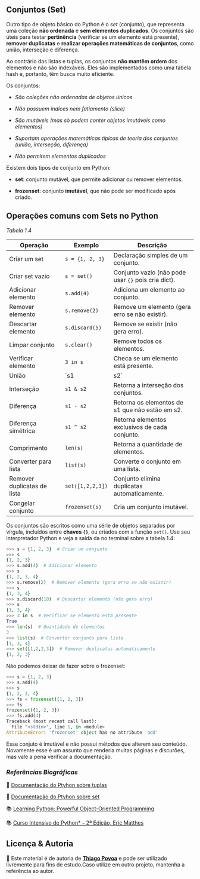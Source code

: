 ## Conjuntos (Set)

Outro tipo de objeto básico do Python é o _set_ (conjunto), que representa uma coleção **não ordenada** e **sem elementos duplicados**. Os conjuntos são úteis para testar **pertinência** (verificar se um elemento está presente), **remover duplicatas** e **realizar operações matemáticas de conjuntos**, como união, interseção e diferença.

Ao contrário das listas e tuplas, os conjuntos **não mantêm ordem** dos elementos e não são indexáveis. Eles são implementados como uma tabela hash e, portanto, têm busca muito eficiente.

Os conjuntos:

* _São coleções não ordenadas de objetos únicos_

* _Não possuem índices nem fatiamento (slice)_

* _São mutáveis (mas só podem conter objetos imutáveis como elementos)_

* _Suportam operações matemáticas típicas de teoria dos conjuntos (união, interseção, diferença)_

* _Não permitem elementos duplicados_

Existem dois tipos de conjunto em Python:

* **set**: conjunto mutável, que permite adicionar ou remover elementos.

* **frozenset**: conjunto **imutável**, que não pode ser modificado após criado.

Operações comuns com Sets no Python
-----------------------------------

_Tabela 1.4_

| Operação                    | Exemplo          | Descrição                                           |
| --------------------------- | ---------------- | --------------------------------------------------- |
| Criar um set                | `s = {1, 2, 3}`  | Declaração simples de um conjunto.                  |
| Criar set vazio             | `s = set()`      | Conjunto vazio (não pode usar `{}` pois cria dict). |
| Adicionar elemento          | `s.add(4)`       | Adiciona um elemento ao conjunto.                   |
| Remover elemento            | `s.remove(2)`    | Remove um elemento (gera erro se não existir).      |
| Descartar elemento          | `s.discard(5)`   | Remove se existir (não gera erro).                  |
| Limpar conjunto             | `s.clear()`      | Remove todos os elementos.                          |
| Verificar elemento          | `3 in s`         | Checa se um elemento está presente.                 |
| União                       | `s1              | s2`                                                 |
| Interseção                  | `s1 & s2`        | Retorna a interseção dos conjuntos.                 |
| Diferença                   | `s1 - s2`        | Retorna os elementos de s1 que não estão em s2.     |
| Diferença simétrica         | `s1 ^ s2`        | Retorna elementos exclusivos de cada conjunto.      |
| Comprimento                 | `len(s)`         | Retorna a quantidade de elementos.                  |
| Converter para lista        | `list(s)`        | Converte o conjunto em uma lista.                   |
| Remover duplicatas de lista | `set([1,2,2,3])` | Conjunto elimina duplicatas automaticamente.        |
| Congelar conjunto           | `frozenset(s)`   | Cria um conjunto imutável.                          |

Os conjuntos são escritos como uma série de objetos separados por vírgula, incluídos entre **chaves `{}`**, ou criados com a função `set()`. Use seu interpretador Python e veja a saída da no terminal sobre a tabela 1.4:

```python
>>> s = {1, 2, 3}  # Criar um conjunto
>>> s
{1, 2, 3}
>>> s.add(4)  # Adicionar elemento
>>> s
{1, 2, 3, 4}
>>> s.remove(2)  # Remover elemento (gera erro se não existir)
>>> s
{1, 3, 4}
>>> s.discard(10)  # Descartar elemento (não gera erro)
>>> s
{1, 3, 4}
>>> 3 in s  # Verificar se elemento está presente
True
>>> len(s)  # Quantidade de elementos
3
>>> list(s)  # Converter conjunto para lista
[1, 3, 4]
>>> set([1,2,2,3])  # Remover duplicatas automaticamente
{1, 2, 3}
```

Não podemos deixar de fazer sobre o frozenset:

```python
>>> s = {1, 2, 3}
>>> s.add(4)
>>> s
{1, 2, 3, 4}
>>> fs = frozenset([1, 2, 3])
>>> fs
frozenset({1, 2, 3})
>>> fs.add(4)
Traceback (most recent call last):
  File "<stdin>", line 1, in <module>
AttributeError: 'frozenset' object has no attribute 'add'
```

Esse conjuto é imutável e não possui métodos que alterem seu conteúdo. Novamente esse é um assunto que renderia muitas páginas e discurões, mas vale a pena verificar a documentação.

### *Referências Biográficas*

:link: [Documentação do Ptyhon sobre tuplas](https://docs.python.org/pt-br/3.13/c-api/tuple.html)

:link: [Documentação do Ptyhon sobre set](https://docs.python.org/pt-br/3.13/c-api/set.html)

:books: [Learning Python: Powerful Object-Oriented Programming](https://www.amazon.com.br/Learning-Python-Mark-Lutz/dp/1449355730/ref=asc_df_1449355730?mcid=825133ff5e4f3d839689e96f04d33f59&tag=googleshopp00-20&linkCode=df0&hvadid=709883381671&hvpos=&hvnetw=g&hvrand=14341478298000667061&hvpone=&hvptwo=&hvqmt=&hvdev=c&hvdvcmdl=&hvlocint=&hvlocphy=9212131&hvtargid=pla-404766166559&psc=1&language=pt_BR&gad_source=1)

:books: [Curso Intensivo de Python* – 2ª Edição, Eric Matthes](https://www.amazon.com.br/Curso-Intensivo-Python-Introdu%C3%A7%C3%A3o-Programa%C3%A7%C3%A3o/dp/8575228439/ref=asc_df_8575228439?mcid=33d3b3f47f803393b5d6cc7020a3f52f&tag=googleshopp00-20&linkCode=df0&hvadid=709884550309&hvpos=&hvnetw=g&hvrand=1595147511137249852&hvpone=&hvptwo=&hvqmt=&hvdev=c&hvdvcmdl=&hvlocint=&hvlocphy=9212131&hvtargid=pla-2201383736059&psc=1&language=pt_BR&gad_source=1)

## Licença & Autoria

📄 Este material é de autoria de **[Thiago Povoa](https://github.com/devpovoa)** e pode ser utilizado livremente para fins de estudo.Caso utilize em outro projeto, mantenha a referência ao autor.


